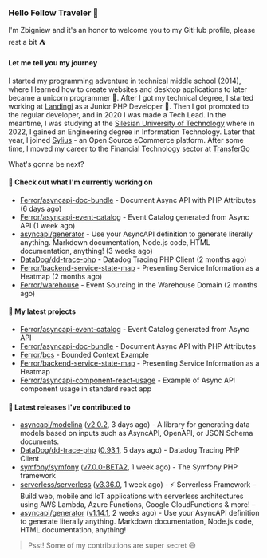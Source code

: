 ### Hello Fellow Traveler 👋

I'm Zbigniew and it's an honor to welcome you to my GitHub profile, please rest a bit ⛺️

#### Let me tell you my journey

I started my programming adventure in technical middle school (2014), where I learned how to create websites and desktop applications to later became a unicorn programmer 🦄. After I got my technical degree, I started working at [Landingi](https://github.com/landingi) as a Junior PHP Developer 🥇. Then I got promoted to the regular developer, and in 2020 I was made a Tech Lead. In the meantime, I was studying at the [Silesian University of Technology](https://www.polsl.pl/en/) where in 2022, I gained an Engineering degree in Information Technology. Later that year, I joined [Sylius](https://github.com/sylius) - an Open Source eCommerce platform. After some time, I moved my career to the Financial Technology sector at [TransferGo](https://github.com/transfergo)

What's gonna be next?

#### 👷 Check out what I'm currently working on

- [Ferror/asyncapi-doc-bundle](https://github.com/Ferror/asyncapi-doc-bundle) - Document Async API with PHP Attributes (6 days ago)
- [Ferror/asyncapi-event-catalog](https://github.com/Ferror/asyncapi-event-catalog) - Event Catalog generated from Async API (1 week ago)
- [asyncapi/generator](https://github.com/asyncapi/generator) - Use your AsyncAPI definition to generate literally anything. Markdown documentation, Node.js code, HTML documentation, anything! (3 weeks ago)
- [DataDog/dd-trace-php](https://github.com/DataDog/dd-trace-php) - Datadog Tracing PHP Client (2 months ago)
- [Ferror/backend-service-state-map](https://github.com/Ferror/backend-service-state-map) - Presenting Service Information as a Heatmap (2 months ago)
- [Ferror/warehouse](https://github.com/Ferror/warehouse) - Event Sourcing in the Warehouse Domain (2 months ago)

#### 🌱 My latest projects

- [Ferror/asyncapi-event-catalog](https://github.com/Ferror/asyncapi-event-catalog) - Event Catalog generated from Async API
- [Ferror/asyncapi-doc-bundle](https://github.com/Ferror/asyncapi-doc-bundle) - Document Async API with PHP Attributes
- [Ferror/bcs](https://github.com/Ferror/bcs) - Bounded Context Example
- [Ferror/backend-service-state-map](https://github.com/Ferror/backend-service-state-map) - Presenting Service Information as a Heatmap
- [Ferror/asyncapi-component-react-usage](https://github.com/Ferror/asyncapi-component-react-usage) - Example of Async API component usage in standard react app

#### 🔭 Latest releases I've contributed to

- [asyncapi/modelina](https://github.com/asyncapi/modelina) ([v2.0.2](https://github.com/asyncapi/modelina/releases/tag/v2.0.2), 3 days ago) - A library for generating data models based on inputs such as AsyncAPI, OpenAPI, or JSON Schema documents.
- [DataDog/dd-trace-php](https://github.com/DataDog/dd-trace-php) ([0.93.1](https://github.com/DataDog/dd-trace-php/releases/tag/0.93.1), 5 days ago) - Datadog Tracing PHP Client
- [symfony/symfony](https://github.com/symfony/symfony) ([v7.0.0-BETA2](https://github.com/symfony/symfony/releases/tag/v7.0.0-BETA2), 1 week ago) - The Symfony PHP framework
- [serverless/serverless](https://github.com/serverless/serverless) ([v3.36.0](https://github.com/serverless/serverless/releases/tag/v3.36.0), 1 week ago) - ⚡ Serverless Framework – Build web, mobile and IoT applications with serverless architectures using AWS Lambda, Azure Functions, Google CloudFunctions &amp; more! – 
- [asyncapi/generator](https://github.com/asyncapi/generator) ([v1.14.1](https://github.com/asyncapi/generator/releases/tag/v1.14.1), 2 weeks ago) - Use your AsyncAPI definition to generate literally anything. Markdown documentation, Node.js code, HTML documentation, anything!

>
> Psst! Some of my contributions are super secret 😅
>

